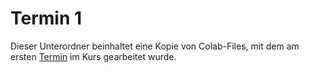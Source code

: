 # Termin 1

Dieser Unterordner beinhaltet eine Kopie von Colab-Files, mit dem am ersten [Termin](Termin_1_20230224.ipynb) im Kurs gearbeitet wurde.
